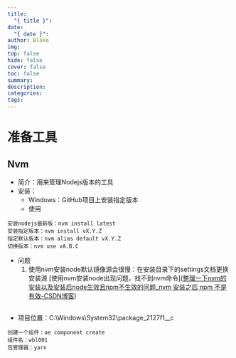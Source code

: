 ```yaml
---
title:
  "{ title }": 
date:
  "{ date }": 
author: Blake
img: 
top: false
hide: false
cover: false
toc: false
summary: 
description: 
categories: 
tags:
---
```

# 准备工具
## Nvm
- 简介：用来管理Nodejs版本的工具
- 安装：
	- Windows：GitHub项目上安装指定版本
	- 使用
```
安装nodejs最新版：nvm install latest
安装指定版本：nvm install vX.Y.Z
指定默认版本：nvm alias default vX.Y.Z
切换版本：nvm use vA.B.C
```
- 问题
	1. 使用nvm安装node默认镜像源会很慢：在安装目录下的settings文档更换安装源 [使用nvm安装node出现问题，找不到nvm命令]([整理一下nvm的安装以及安装后node生效且npm不生效的问题_nvm 安装之后 npm 不是有效-CSDN博客](https://blog.csdn.net/tuzi007a/article/details/123722455))

## 

- 项目位置：C:\Windows\System32\package_2127f1__c

```
创建一个组件：ae component create
组件名：wbl001
包管理器：yarn

```